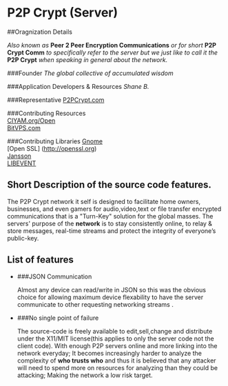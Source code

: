 P2P Crypt (Server)
=========

##Oragnization Details

_Also known as_ 
**Peer 2 Peer Encryption Communications** 
_or for short_ 
**P2P Crypt Comm** 
_to specifically refer to the server but we just like to call it the_ 
**P2P Crypt** 
_when speaking in general about the network._  

###Founder
*The global collective of accumulated wisdom*    

###Application Developers & Resources 
_Shane B._  

###Representative
[P2PCrypt.com](http://p2pcrypt.com)  

###Contributing Resources  
[CIYAM.org/Open](http://ciyam.org/open/ "Donator")  
[BitVPS.com](http://bitvps.com "Web Hosting")  

###Contributing Libraries
[Gnome](http://gnome.org)  
[Open SSL] (http://openssl.org)  
[Jansson](http://www.digip.org/jansson/)  
[LIBEVENT](http://libevent.org)



## Short Description of the source code features.
The P2P Crypt network it self is designed to facilitate home owners, businesses, and even gamers for audio,video,text or file transfer encrypted communications that is a "Turn-Key" solution for the global masses.
The servers' purpose of the __network__ is to stay consistently online, to relay & store messages, 
real-time streams and protect the integrity of everyone’s public-key.

## List of features

* ###JSON Communication

	Almost any device can read/write in JSON so this was the obvious choice for allowing maximum device flexability to have the server communicate to other requesting networking streams .

* ###No single point of failure

	The source-code is freely available to edit,sell,change and distribute under the X11/MIT license(this applies to only the server code not the client code).
	With enough P2P servers online and more linking into the network everyday; It becomes increasingly harder to analyze the complexity of __who trusts who__ and thus it is
	believed that any attacker will need to spend more on resources for analyzing than they could be attacking; Making the network a low risk target. 

